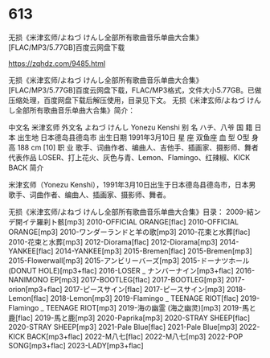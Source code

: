 # 613
无损《米津玄师/よねづ けんし全部所有歌曲音乐单曲大合集》[FLAC/MP3/5.77GB]百度云网盘下载

https://zqhdz.com/9485.html

无损《米津玄师/よねづ けんし全部所有歌曲音乐单曲大合集》[FLAC/MP3/5.77GB]百度云网盘下载，FLAC/MP3格式，文件大小5.77GB。已做压缩处理，百度网盘下载后解压使用，目录见下文。
无损《米津玄师/よねづ けんし全部所有歌曲音乐单曲大合集》简介：

中文名
米津玄师
外文名
よねづ けんし
Yonezu Kenshi
别    名
ハチ、八爷
国    籍
日本
出生地
日本德岛县德岛市
出生日期
1991年3月10日
星    座
双鱼座
血    型
O型
身    高
188 cm [10]
职    业
歌手、词曲作者、编曲人、吉他手、插画家、摄影师、舞者
代表作品
LOSER、打上花火、灰色与青、Lemon、Flamingo、红辣椒、KICK BACK
简介

米津玄师（Yonezu Kenshi），1991年3月10日出生于日本德岛县德岛市，日本男歌手、词曲作者、编曲人、插画家、摄影师、舞者。

无损《米津玄师/よねづ けんし全部所有歌曲音乐单曲大合集》目录：
2009-結ンデ開イテ羅刹ト骸[mp3]
2010-OFFICIAL ORANGE[flac]
2010-OFFICIAL ORANGE[mp3]
2010-ワンダーランドと羊の歌[mp3]
2010-花束と水葬[flac]
2010-花束と水葬[mp3]
2012-Diorama[flac]
2012-Diorama[mp3]
2014-YANKEE[flac]
2014-YANKEE[mp3]
2015-Bremen[flac]
2015-Bremen[mp3]
2015-Flowerwall[mp3]
2015-アンビリーバーズ[mp3]
2015-ドーナツホール (DONUT HOLE)[mp3+flac]
2016-LOSER _ ナンバーナイン[mp3+flac]
2016-NANIMONO EP[mp3]
2017-BOOTLEG[flac]
2017-BOOTLEG[mp3]
2017-orion[mp3+flac]
2017-ピースサイン[flac]
2017-ピースサイン[mp3]
2018-Lemon[flac]
2018-Lemon[mp3]
2019-Flamingo _ TEENAGE RIOT[flac]
2019-Flamingo _ TEENAGE RIOT[mp3]
2019-海の幽霊 (海之幽灵)[mp3]
2019-馬と鹿[flac]
2019-馬と鹿[mp3]
2020-Paprika[mp3]
2020-STRAY SHEEP[flac]
2020-STRAY SHEEP[mp3]
2021-Pale Blue[flac]
2021-Pale Blue[mp3]
2022-KICK BACK[mp3+flac]
2022-M八七[flac]
2022-M八七[mp3]
2022-POP SONG[mp3+flac]
2023-LADY[mp3+flac]
